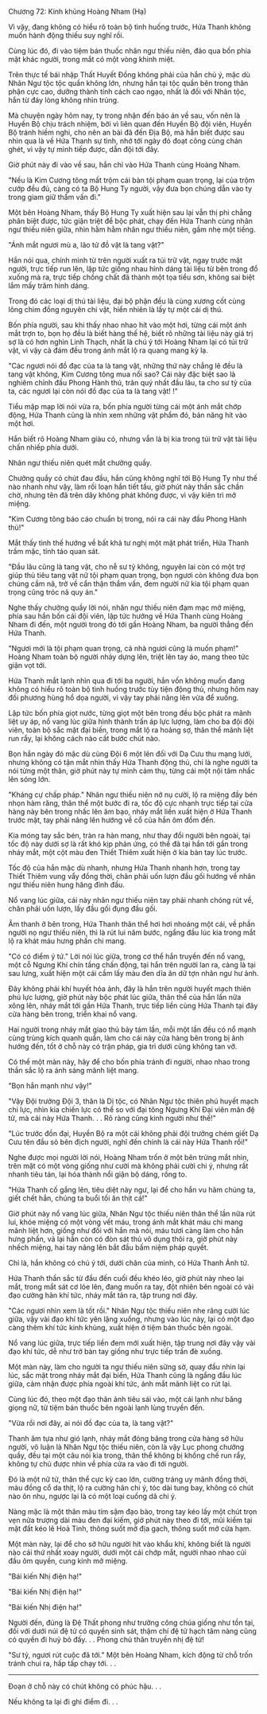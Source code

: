 




Chương 72: Kinh khủng Hoàng Nham (Hạ)


Vì vậy, đang không có hiểu rõ toàn bộ tình huống trước, Hứa Thanh không muốn hành động thiếu suy nghĩ rồi.

Cùng lúc đó, đi vào tiệm bán thuốc nhân ngư thiếu niên, đảo qua bốn phía mặt khác người, trong mắt có một vòng khinh miệt.

Trên thực tế bái nhập Thất Huyết Đồng không phải của hắn chủ ý, mặc dù Nhân Ngư tộc tộc quần không lớn, nhưng hắn tại tộc quần bên trong thân phận cực cao, dưỡng thành tính cách cao ngạo, nhất là đối với Nhân tộc, hắn từ đáy lòng không nhìn trúng.

Mà chuyện ngày hôm nay, ty trong nhận đến báo án về sau, vốn nên là Huyền Bộ chịu trách nhiệm, bởi vì liên quan đến Huyền Bộ đội viên, Huyền Bộ tránh hiềm nghi, cho nên an bài đã đến Địa Bộ, mà hắn biết được sau nhìn qua là về Hứa Thanh sự tình, nhớ tới ngày đó đoạt công cùng chán ghét, vì vậy tự mình tiếp được, dẫn đội tới đây.

Giờ phút này đi vào về sau, hắn chỉ vào Hứa Thanh cùng Hoàng Nham.

"Nếu là Kim Cương tông mất trộm cái bàn tội phạm quan trọng, lại của trộm cướp đều đủ, càng có ta Bộ Hung Ty người, vậy đưa bọn chúng dẫn vào ty trong giam giữ thẩm vấn đi."

Một bên Hoàng Nham, thấy Bộ Hung Ty xuất hiện sau lại vẫn thị phi chẳng phân biệt được, tức giận triệt để bộc phát, chạy đến Hứa Thanh cùng nhân ngư thiếu niên giữa, nhìn hằm hằm nhân ngư thiếu niên, gầm nhẹ một tiếng.

"Ánh mắt ngươi mù a, lão tử đồ vật là tang vật?"

Hắn nói qua, chính mình từ trên người xuất ra túi trữ vật, ngay trước mặt người, trực tiếp run lên, lập tức giống nhau hình dáng tài liệu từ bên trong đổ xuống mà ra, trực tiếp chồng chất đã thành một tọa tiểu sơn, không sai biệt lắm mấy trăm hình dáng.

Trong đó các loại dị thú tài liệu, đại bộ phận đều là cùng xương cốt cùng lông chim đồng nguyên chi vật, hiển nhiên là lấy tự một cái dị thú.

Bốn phía người, sau khi thấy nhao nhao hít vào một hơi, từng cái một ánh mắt trợn to, bọn họ đều là biết hàng thế hệ, biết rõ những tài liệu này giá trị sợ là có hơn nghìn Linh Thạch, nhất là chú ý tới Hoàng Nham lại có túi trữ vật, vì vậy cả đám đều trong ánh mắt lộ ra quang mang kỳ lạ.

"Các ngươi nói đồ đạc của ta là tang vật, những thứ này chẳng lẽ đều là tang vật không, Kim Cương tông mua nổi sao? Cái này đặc biệt sao là nghiêm chỉnh đầu Phong Hành thú, trân quý nhất đầu lâu, ta cho sư tỷ của ta, các ngươi lại còn nói đồ đạc của ta là tang vật! !"

Tiểu mập mạp lời nói vừa ra, bốn phía người từng cái một ánh mắt chớp động, Hứa Thanh cũng là nhìn xem những vật phẩm đó, bản năng hít vào một hơi.

Hắn biết rõ Hoàng Nham giàu có, nhưng vẫn là bị kia trong túi trữ vật tài liệu chấn nhiếp phía dưới.

Nhân ngư thiếu niên quét mắt chưởng quầy.

Chưởng quầy có chút đau đầu, hắn cũng không nghĩ tới Bộ Hung Ty như thế nào nhanh như vậy, làm rối loạn hắn tiết tấu, giờ phút này thần sắc chần chờ, nhưng tên đã trên dây không phát không được, vì vậy kiên trì mở miệng.

"Kim Cương tông báo cáo chuẩn bị trong, nói ra cái này đầu Phong Hành thú!"

Mắt thấy tình thế hướng về bất khả tư nghị một mặt phát triển, Hứa Thanh trầm mặc, tỉnh táo quan sát.

"Đầu lâu cũng là tang vật, cho nễ sư tỷ không, nguyên lai còn có một trợ giúp thủ tiêu tang vật nữ tội phạm quan trọng, bọn ngươi còn không đưa bọn chúng cầm nã, trở về cẩn thận thẩm vấn, đem người nữ kia tội phạm quan trọng cũng tróc nã quy án."

Nghe thấy chưởng quầy lời nói, nhân ngư thiếu niên đạm mạc mở miệng, phía sau hắn bốn cái đội viên, lập tức hướng về Hứa Thanh cùng Hoàng Nham đi đến, một người trong đó tới gần Hoàng Nham, ba người thẳng đến Hứa Thanh.

"Ngươi mới là tội phạm quan trọng, cả nhà ngươi cũng là muốn phạm!" Hoàng Nham toàn bộ người nhảy dựng lên, triệt lên tay áo, mang theo tức giận vọt tới.

Hứa Thanh mắt lạnh nhìn qua đi tới ba người, hắn vốn không muốn đang không có hiểu rõ toàn bộ tình huống trước tùy tiện động thủ, nhưng hôm nay đối phương hùng hổ dọa người, vì vậy tay phải nâng lên vừa để xuống.

Lập tức bốn phía giọt nước, từng giọt một bên trong đều bộc phát ra mãnh liệt uy áp, nổ vang lúc giữa hình thành trấn áp lực lượng, làm cho ba đội đội viên, toàn bộ sắc mặt đại biến, trong mắt lộ ra hoảng sợ, thân thể mãnh liệt run rẩy, lại không cách nào cất bước chút nào.

Bọn hắn ngày đó mặc dù cùng Đội 6 một lên đối với Dạ Cưu thu mạng lưới, nhưng không có tận mắt nhìn thấy Hứa Thanh động thủ, chỉ là nghe người ta nói từng một thân, giờ phút này tự mình cảm thụ, từng cái một nội tâm nhấc lên sóng lớn.

"Kháng cự chấp pháp." Nhân ngư thiếu niên nở nụ cười, lộ ra miệng đầy bén nhọn hàm răng, thân thể một bước đi ra, tốc độ cực nhanh trực tiếp tại cửa hàng này bên trong nhấc lên âm bạo, nháy mắt liền xuất hiện ở Hứa Thanh trước mặt, tay phải nâng lên hướng về cổ của hắn ôm đồm đến.

Kia móng tay sắc bén, tràn ra hàn mang, như thay đổi người bên ngoài, tại tốc độ này dưới sợ là rất khó kịp phản ứng, có thể đã tại hắn tới gần trong nháy mắt, một cột màu đen Thiết Thiêm xuất hiện ở kia bàn tay lúc trước.

Tốc độ của hắn mặc dù nhanh, nhưng Hứa Thanh nhanh hơn, trong tay Thiết Thiêm vung vẩy đồng thời, chân phải uốn lượn đầu gối hướng về nhân ngư thiếu niên hung hăng đỉnh đầu.

Nổ vang lúc giữa, cái này nhân ngư thiếu niên tay phải nhanh chóng rút về, chân phải uốn lượn, lấy đầu gối đụng đầu gối.

Âm thanh ở bên trong, Hứa Thanh thân thể hơi hơi nhoáng một cái, về phần người nọ ngư thiếu niên, thì là rút lui năm bước, ngẩng đầu lúc kia trong mắt lộ ra khát máu hưng phấn chi mang.

"Có có điểm ý tứ." Lời nói lúc giữa, trong cơ thể hắn truyền đến nổ vang, một cỗ Ngưng Khí chín tầng chấn động, tại hắn trên người lan ra, càng là tại sau lưng, xuất hiện một cái cầm lấy màu đen dĩa ăn dữ tợn nhân ngư hư ảnh.

Đây không phải khí huyết hóa ảnh, đây là hắn trên người huyết mạch thiên phú lực lượng, giờ phút này bộc phát lúc giữa, thân thể của hắn lần nữa xông lên, nháy mắt tới gần Hứa Thanh, trực tiếp liền cùng Hứa Thanh tại đây cửa hàng bên trong, triển khai nổ vang.

Hai người trong nháy mắt giao thủ bảy tám lần, mỗi một lần đều có nổ mạnh cùng trùng kích quanh quẩn, làm cho cái này cửa hàng bên trong bị ảnh hướng đến, tốt ở chỗ này có trận pháp, gia trì dưới cũng không tan vỡ.

Có thể một màn này, hãy để cho bốn phía tránh đi người, nhao nhao trong thần sắc lộ ra ánh sáng mãnh liệt mang.

"Bọn hắn mạnh như vậy!"

"Vậy Đội trưởng Đội 3, thân là Dị tộc, có Nhân Ngư tộc thiên phú huyết mạch chi lực, nhìn kia chiến lực có thể so với đại tông Ngưng Khí Đại viên mãn đệ tử, mà cái này Hứa Thanh. . . Rõ ràng cũng kinh người như thế!"

"Lúc trước đồn đại, Huyền Bộ ra một cái không phải đội trưởng chém giết Dạ Cưu tên đầu sỏ bên địch người, nghĩ đến chính là cái này Hứa Thanh rồi!"

Nghe được mọi người lời nói, Hoàng Nham trốn ở một bên trừng mắt nhìn, trên mặt có một vòng giống như cười mà không phải cười chi ý, nhưng rất nhanh tiêu tán, lại hóa thành nổi giận bộ dáng, rống to.

"Hứa Thanh cố gắng lên, tiêu diệt này ngư, lại để cho hắn vu hãm chúng ta, giết chết hắn, chúng ta buổi tối ăn thịt cá!"

Giờ phút này nổ vang lúc giữa, Nhân Ngư tộc thiếu niên thân thể lần nữa rút lui, khóe miệng có một vòng vết máu, trong ánh mắt khát máu chi mang mãnh liệt hơn, giống như đối với hắn mà nói, máu tươi càng làm cho hắn hưng phấn, vả lại hắn còn có đòn sát thủ vô dụng thôi ra, giờ phút này nhếch miệng, hai tay nâng lên bắt đầu bấm niệm pháp quyết.

Chỉ là, hắn không có chú ý tới, dưới chân của mình, có Hứa Thanh Ảnh tử.

Hứa Thanh thần sắc từ đầu đến cuối đều khéo léo, giờ phút này nheo lại mắt, trong mắt sát cơ lóe lên, đang muốn ra tay, đột nhiên bên ngoài có vài đạo cường hãn khí tức, nháy mắt tản ra, tập trung nơi đây.

"Các ngươi nhìn xem là tốt rồi." Nhân Ngư tộc thiếu niên nhe răng cười lúc giữa, vậy vài đạo khí tức yên lặng xuống, nhưng vào lúc này, lại có một đạo càng thêm khí tức kinh khủng, xuất hiện ở tiệm bán thuốc bên ngoài.

Nổ vang lúc giữa, trực tiếp liền đem mới xuất hiện, tập trung nơi đây vậy vài đạo khí tức, dễ như trở bàn tay giống như trực tiếp trấn đè xuống.

Một màn này, làm cho người ta ngư thiếu niên sững sờ, quay đầu nhìn lại lúc, sắc mặt trong nháy mắt đại biến, Hứa Thanh cũng là ngẩng đầu lúc giữa, cảm nhận được phía ngoài khí tức, ánh mắt mãnh liệt co rút lại.

Cùng lúc đó, theo một đạo thân ảnh tiêu sái vào, một cái lạnh như băng giọng nữ, từ tiệm bán thuốc bên ngoài lạnh lùng truyền đến.

"Vừa rồi nơi đây, ai nói đồ đạc của ta, là tang vật?"

Thanh âm tựa như gió lạnh, nháy mắt đóng băng trong cửa hàng sở hữu người, vô luận là Nhân Ngư tộc thiếu niên, còn là vậy Lục phong chưởng quầy, đều tại một câu nói kia trong, thân thể không bị khống chế run rẩy, không tự chủ được nhìn về phía cửa ra vào đi tới người.

Đó là một nữ tử, thân thể cực kỳ cao lớn, cường tráng uy mãnh đồng thời, màu đồng cổ da thịt, lộ ra cường hãn chi ý, tóc dài tung bay, không có chút nào ôn nhu, ngược lại là có một loại cuồng dã chi ý.

Nàng mặc là một thân màu tím sậm đạo bào, trong tay kéo lấy một chút trọn vẹn nửa trượng dài màu đen đại kiếm, giờ phút này theo đi tới, mũi kiếm tại mặt đất kéo lê Hoả Tinh, thông suốt mở địa gạch, thông suốt mở cửa hạm.

Một màn này, lại để cho sở hữu người hít vào khẩu khí, không biết là người nào cái thứ nhất xoay người, dưới một cái chớp mắt, người nhao nhao cúi đầu ôm quyền, cung kính mở miệng.

"Bái kiến Nhị điện hạ!"

"Bái kiến Nhị điện hạ!"

"Bái kiến Nhị điện hạ!"

Người đến, đúng là Đệ Thất phong như trưởng công chúa giống như tồn tại, đối với dưới núi đệ tử có quyền sinh sát, thậm chí đệ tử hạch tâm nàng cũng có quyền đi huỷ bỏ đấy. . . Phong chủ thân truyền nhị đệ tử!

"Sư tỷ, ngươi rút cuộc đã tới." Một bên Hoàng Nham, kích động từ chỗ trốn tránh chui ra, hấp tấp chạy tới. . .

--------------------------

Đoạn ở chỗ này có chút không có phúc hậu. . .

Nếu không ta lại đi ghi điểm đi. . .




